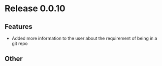 # Release 0.0.10

## Features

- Added more information to the user about the requirement of being in a git repo

## Other
